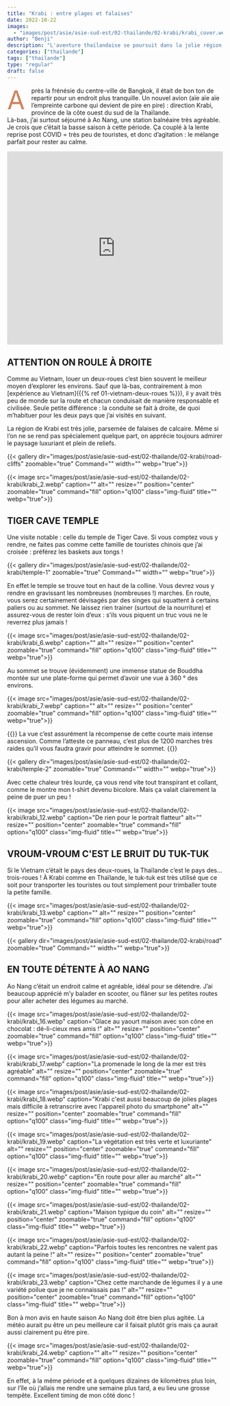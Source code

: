 ```yaml
---
title: "Krabi : entre plages et falaises"
date: 2022-10-22
images:
  - "images/post/asie/asie-sud-est/02-thailande/02-krabi/krabi_cover.webp"
author: "Benji"
description: "L'aventure thaïlandaise se poursuit dans la jolie région de Krabi, renommée pour ses jolies plages et falaises"
categories: ["thailande"]
tags: ["thailande"]
type: "regular"
draft: false
---
```


<span style="color:#ce8460; font-size: 60px; display: inline-block; float: left; line-height: 0.5; margin: 15px 15px 15px 0">A</span>près la frénésie du centre-ville de Bangkok, il était de bon ton de repartir pour un endroit plus tranquille. Un nouvel avion (aïe aïe aïe l’empreinte carbone qui devient de pire en pire) : direction Krabi, province de la côte ouest du sud de la Thaïlande.<br>
Là-bas, j’ai surtout séjourné à Ao Nang, une station balnéaire très agréable. Je crois que c’était la basse saison à cette période. Ça couplé à la lente reprise post COVID = très peu de touristes, et donc d’agitation : le mélange parfait pour rester au calme.

<iframe src="https://www.google.com/maps/embed?pb=!1m14!1m8!1m3!1d16193632.6920386!2d98.341879!3d7.734149000000001!3m2!1i1024!2i768!4f13.1!3m3!1m2!1s0x305194991e242f07%3A0x748e13e4d7c99b57!2sKrabi%2C%20Pak%20Nam%2C%20Mueang%20Krabi%20District%2C%20Krabi%2081000%2C%20Thailand!5e0!3m2!1sen!2sus!4v1713012251940!5m2!1sen!2sus" width="100%" height="450" style="border:0;" allowfullscreen="" loading="lazy" referrerpolicy="no-referrer-when-downgrade"></iframe>


## ATTENTION ON ROULE À DROITE

Comme au Vietnam, louer un deux-roues c’est bien souvent le meilleur moyen d’explorer les environs. Sauf que là-bas, contrairement à mon [expérience au Vietnam]({{% ref 01-vietnam-deux-roues %}}), il y avait très peu de monde sur la route et chacun conduisait de manière responsable et civilisée. Seule petite différence : la conduite se fait à droite, de quoi m’habituer pour les deux pays que j’ai visités en suivant.
<!-- TODO LINK VIETNAM -->
La région de Krabi est très jolie, parsemée de falaises de calcaire. Même si l’on ne se rend pas spécialement quelque part, on apprécie toujours admirer le paysage luxuriant et plein de reliefs.

{{< 
  gallery 
  dir="images/post/asie/asie-sud-est/02-thailande/02-krabi/road-cliffs"
  zoomable="true" Command="" width="" webp="true">}}

{{< 
  image src="images/post/asie/asie-sud-est/02-thailande/02-krabi/krabi_2.webp"
  caption=""
  alt="" 
  resize=""
  position="center"
  zoomable="true"
  command="fill" option="q100" class="img-fluid" title=""
  webp="true">}}


## TIGER CAVE TEMPLE

Une visite notable : celle du temple de Tiger Cave. Si vous comptez vous y rendre, ne faites pas comme cette famille de touristes chinois que j’ai croisée : préférez les baskets aux tongs !

{{< 
  gallery 
  dir="images/post/asie/asie-sud-est/02-thailande/02-krabi/temple-1"
  zoomable="true" Command="" width="" webp="true">}}

En effet le temple se trouve tout en haut de la colline. Vous devrez vous y rendre en gravissant les nombreuses (nombreuses !) marches. En route, vous serez certainement dévisagés par des singes qui squattent à certains paliers ou au sommet. Ne laissez rien trainer (surtout de la nourriture) et assurez-vous de rester loin d’eux : s’ils vous piquent un truc vous ne le reverrez plus jamais !

{{< 
  image src="images/post/asie/asie-sud-est/02-thailande/02-krabi/krabi_6.webp"
  caption=""
  alt="" 
  resize=""
  position="center"
  zoomable="true"
  command="fill" option="q100" class="img-fluid" title=""
  webp="true">}}

Au sommet se trouve (évidemment) une immense statue de Bouddha montée sur une plate-forme qui permet d’avoir une vue à 360 ° des environs.

{{< 
  image src="images/post/asie/asie-sud-est/02-thailande/02-krabi/krabi_7.webp"
  caption=""
  alt="" 
  resize=""
  position="center"
  zoomable="true"
  command="fill" option="q100" class="img-fluid" title=""
  webp="true">}}

{{<quote>}}
La vue c’est assurément la récompense de cette courte mais intense ascension. Comme l’atteste ce panneau, c’est plus de 1200 marches très raides qu’il vous faudra gravir pour atteindre le sommet.
{{</quote>}}

{{< 
  gallery 
  dir="images/post/asie/asie-sud-est/02-thailande/02-krabi/temple-2"
  zoomable="true" Command="" width="" webp="true">}}

Avec cette chaleur très lourde, ça vous rend vite tout transpirant et collant, comme le montre mon t-shirt devenu bicolore. Mais ça valait clairement la peine de puer un peu !

{{< 
  image src="images/post/asie/asie-sud-est/02-thailande/02-krabi/krabi_12.webp"
  caption="De rien pour le portrait flatteur"
  alt="" 
  resize=""
  position="center"
  zoomable="true"
  command="fill" option="q100" class="img-fluid" title=""
  webp="true">}}


## VROUM-VROUM C'EST LE BRUIT DU TUK-TUK

Si le Vietnam c’était le pays des deux-roues, la Thaïlande c’est le pays des… trois-roues ! À Krabi comme en Thaïlande, le tuk-tuk est très utilisé que ce soit pour transporter les touristes ou tout simplement pour trimballer toute la petite famille.

{{< 
  image src="images/post/asie/asie-sud-est/02-thailande/02-krabi/krabi_13.webp"
  caption=""
  alt="" 
  resize=""
  position="center"
  zoomable="true"
  command="fill" option="q100" class="img-fluid" title=""
  webp="true">}}

{{< 
  gallery 
  dir="images/post/asie/asie-sud-est/02-thailande/02-krabi/road"
  zoomable="true" Command="" width="" webp="true">}}


## EN TOUTE DÉTENTE À AO NANG

Ao Nang c’était un endroit calme et agréable, idéal pour se détendre. J’ai beaucoup apprécié m’y balader en scooter, ou flâner sur les petites routes pour aller acheter des légumes au marché.

{{< 
  image src="images/post/asie/asie-sud-est/02-thailande/02-krabi/krabi_16.webp"
  caption="Glace au yaourt maison avec son cône en chocolat : dé-li-cieux mes amis !"
  alt="" 
  resize=""
  position="center"
  zoomable="true"
  command="fill" option="q100" class="img-fluid" title=""
  webp="true">}}

{{< 
  image src="images/post/asie/asie-sud-est/02-thailande/02-krabi/krabi_17.webp"
  caption="La promenade le long de la mer est très agréable"
  alt="" 
  resize=""
  position="center"
  zoomable="true"
  command="fill" option="q100" class="img-fluid" title=""
  webp="true">}}

{{< 
  image src="images/post/asie/asie-sud-est/02-thailande/02-krabi/krabi_18.webp"
  caption="Krabi c'est aussi beaucoup de jolies plages mais difficile à retranscrire avec l'appareil photo du smartphone"
  alt="" 
  resize=""
  position="center"
  zoomable="true"
  command="fill" option="q100" class="img-fluid" title=""
  webp="true">}}

{{< 
  image src="images/post/asie/asie-sud-est/02-thailande/02-krabi/krabi_19.webp"
  caption="La végétation est très verte et luxuriante"
  alt="" 
  resize=""
  position="center"
  zoomable="true"
  command="fill" option="q100" class="img-fluid" title=""
  webp="true">}}

{{< 
  image src="images/post/asie/asie-sud-est/02-thailande/02-krabi/krabi_20.webp"
  caption="En route pour aller au marché"
  alt="" 
  resize=""
  position="center"
  zoomable="true"
  command="fill" option="q100" class="img-fluid" title=""
  webp="true">}}

{{< 
  image src="images/post/asie/asie-sud-est/02-thailande/02-krabi/krabi_21.webp"
  caption="Maison typique du coin"
  alt="" 
  resize=""
  position="center"
  zoomable="true"
  command="fill" option="q100" class="img-fluid" title=""
  webp="true">}}

{{< 
  image src="images/post/asie/asie-sud-est/02-thailande/02-krabi/krabi_22.webp"
  caption="Parfois toutes les rencontres ne valent pas autant la peine !"
  alt="" 
  resize=""
  position="center"
  zoomable="true"
  command="fill" option="q100" class="img-fluid" title=""
  webp="true">}}

{{< 
  image src="images/post/asie/asie-sud-est/02-thailande/02-krabi/krabi_23.webp"
  caption="Chez cette marchande de légumes il y a une variété poilue que je ne connaissais pas !"
  alt="" 
  resize=""
  position="center"
  zoomable="true"
  command="fill" option="q100" class="img-fluid" title=""
  webp="true">}}

Bon à mon avis en haute saison Ao Nang doit être bien plus agitée. La météo aurait pu être un peu meilleure car il faisait plutôt gris mais ça aurait aussi clairement pu être pire.  

{{< 
  image src="images/post/asie/asie-sud-est/02-thailande/02-krabi/krabi_24.webp"
  caption=""
  alt="" 
  resize=""
  position="center"
  zoomable="true"
  command="fill" option="q100" class="img-fluid" title=""
  webp="true">}}

En effet, à la même période et à quelques dizaines de kilomètres plus loin, sur l’île où j’allais me rendre une semaine plus tard, a eu lieu une grosse tempête. Excellent timing de mon côté donc !




